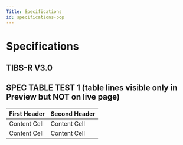 ```yaml
---
Title: Specifications
id: specifications-pop
---
```

# Specifications
## TIBS-R V3.0

## SPEC TABLE TEST 1 (table lines visible only in Preview but NOT on live page)

|First Header|Second Header|
|:-----------|:------------|
|Content Cell|Content Cell |
|Content Cell|Content Cell |
